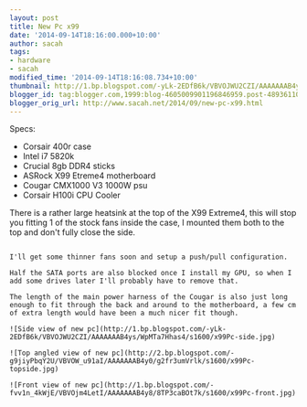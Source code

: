 ```yaml
---
layout: post
title: New Pc x99
date: '2014-09-14T18:16:00.000+10:00'
author: sacah
tags:
- hardware
- sacah
modified_time: '2014-09-14T18:16:08.734+10:00'
thumbnail: http://1.bp.blogspot.com/-yLk-2EDfB6k/VBVOJWU2CZI/AAAAAAAB4ys/WpMTa7Hhas4/s72-c/x99Pc-side.jpg
blogger_id: tag:blogger.com,1999:blog-4605009901196846959.post-4893611005993773935
blogger_orig_url: http://www.sacah.net/2014/09/new-pc-x99.html
---
```


Specs:

* Corsair 400r case
* Intel i7 5820k
* Crucial 8gb DDR4 sticks
* ASRock X99 Etreme4 motherboard
* Cougar CMX1000 V3 1000W psu
* Corsair H100i CPU Cooler

There is a rather large heatsink at the top of the X99 Extreme4, this will stop you fitting 1 of the stock fans inside the case, I mounted them both to the top and don't fully close the side.

~~~fold~~~

I'll get some thinner fans soon and setup a push/pull configuration.

Half the SATA ports are also blocked once I install my GPU, so when I add some drives later I'll probably have to remove that.

The length of the main power harness of the Cougar is also just long enough to fit through the back and around to the motherboard, a few cm of extra length would have been a much nicer fit though.

![Side view of new pc](http://1.bp.blogspot.com/-yLk-2EDfB6k/VBVOJWU2CZI/AAAAAAAB4ys/WpMTa7Hhas4/s1600/x99Pc-side.jpg)

![Top angled view of new pc](http://2.bp.blogspot.com/-g9jiyPbqY2U/VBVOW_u91aI/AAAAAAAB4y0/g2fr3umVrlk/s1600/x99Pc-topside.jpg)

![Front view of new pc](http://1.bp.blogspot.com/-fvv1n_4kWjE/VBVOjm4LetI/AAAAAAAB4y8/8TP3caBOt7k/s1600/x99Pc-front.jpg)